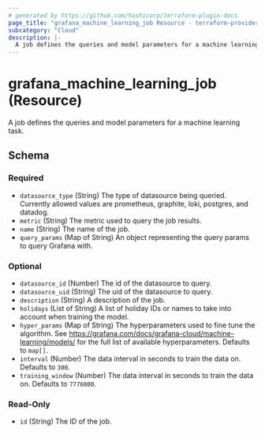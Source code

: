 ```yaml
---
# generated by https://github.com/hashicorp/terraform-plugin-docs
page_title: "grafana_machine_learning_job Resource - terraform-provider-grafana"
subcategory: "Cloud"
description: |-
  A job defines the queries and model parameters for a machine learning task.
---
```


# grafana_machine_learning_job (Resource)

A job defines the queries and model parameters for a machine learning task.



<!-- schema generated by tfplugindocs -->
## Schema

### Required

- `datasource_type` (String) The type of datasource being queried. Currently allowed values are prometheus, graphite, loki, postgres, and datadog.
- `metric` (String) The metric used to query the job results.
- `name` (String) The name of the job.
- `query_params` (Map of String) An object representing the query params to query Grafana with.

### Optional

- `datasource_id` (Number) The id of the datasource to query.
- `datasource_uid` (String) The uid of the datasource to query.
- `description` (String) A description of the job.
- `holidays` (List of String) A list of holiday IDs or names to take into account when training the model.
- `hyper_params` (Map of String) The hyperparameters used to fine tune the algorithm. See https://grafana.com/docs/grafana-cloud/machine-learning/models/ for the full list of available hyperparameters. Defaults to `map[]`.
- `interval` (Number) The data interval in seconds to train the data on. Defaults to `300`.
- `training_window` (Number) The data interval in seconds to train the data on. Defaults to `7776000`.

### Read-Only

- `id` (String) The ID of the job.


